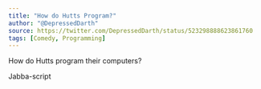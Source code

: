 ```yaml
---
title: "How do Hutts Program?"
author: "@DepressedDarth"
source: https://twitter.com/DepressedDarth/status/523298888623861760
tags: [Comedy, Programming]
---
```


How do Hutts program their computers?

Jabba-script
